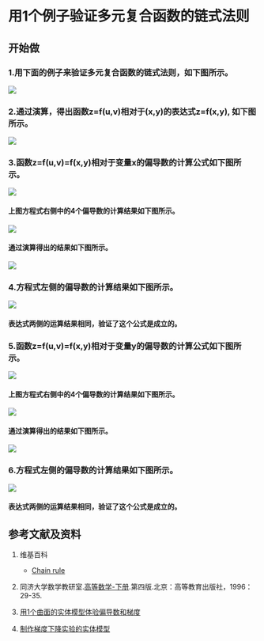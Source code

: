 # 用1个例子验证多元复合函数的链式法则

## 开始做

### 1.用下面的例子来验证多元复合函数的链式法则，如下图所示。

![](/images/微分/用1个例子验证多元复合函数的链式法则/1a.jpg)

### 2.通过演算，得出函数z=f(u,v)相对于(x,y)的表达式z=f(x,y), 如下图所示。

![](/images/微分/用1个例子验证多元复合函数的链式法则/2a.jpg)

### 3.函数z=f(u,v)=f(x,y)相对于变量x的偏导数的计算公式如下图所示。

![](/images/微分/用1个例子验证多元复合函数的链式法则/3a1.jpg)

#### 上图方程式右侧中的4个偏导数的计算结果如下图所示。

![](/images/微分/用1个例子验证多元复合函数的链式法则/3a2.jpg)

#### 通过演算得出的结果如下图所示。

![](/images/微分/用1个例子验证多元复合函数的链式法则/3a3.jpg)

### 4.方程式左侧的偏导数的计算结果如下图所示。

![](/images/微分/用1个例子验证多元复合函数的链式法则/4a.jpg)

####  表达式两侧的运算结果相同，验证了这个公式是成立的。

### 5.函数z=f(u,v)=f(x,y)相对于变量y的偏导数的计算公式如下图所示。

![](/images/微分/用1个例子验证多元复合函数的链式法则/5a1.jpg)

####  上图方程式右侧中的4个偏导数的计算结果如下图所示。

![](/images/微分/用1个例子验证多元复合函数的链式法则/5a2.jpg)

#### 通过演算得出的结果如下图所示。

![](/images/微分/用1个例子验证多元复合函数的链式法则/5a3.jpg)

### 6.方程式左侧的偏导数的计算结果如下图所示。

![](/images/微分/用1个例子验证多元复合函数的链式法则/6a.jpg)

####  表达式两侧的运算结果相同，验证了这个公式是成立的。

## 参考文献及资料

1. 维基百科
	- [Chain rule](https://en.wikipedia.org/wiki/Chain_rule) 

2. 同济大学数学教研室.[高等数学-下册](https://detail.tmall.com/item.htm?id=525483327249&user_id=2356231674&cat_id=2&is_b=1&rn=c22d04c8ada653c4dd3fd99a1597c763).第四版.北京：高等教育出版社，1996：29-35.

3. [用1个曲面的实体模型体验偏导数和梯度](https://github.com/quanbinn/Learn-Mathematical-Olympiad-The-Interactive-Way/blob/master/chapters/%E5%BE%AE%E5%88%86/%E7%94%A81%E4%B8%AA%E6%9B%B2%E9%9D%A2%E7%9A%84%E5%AE%9E%E4%BD%93%E6%A8%A1%E5%9E%8B%E4%BD%93%E9%AA%8C%E5%81%8F%E5%AF%BC%E6%95%B0%E5%92%8C%E6%A2%AF%E5%BA%A6.md)

4. [制作梯度下降实验的实体模型](https://github.com/quanbinn/Learn-Mathematical-Olympiad-The-Interactive-Way/blob/master/chapters/%E5%BE%AE%E5%88%86/%E5%88%B6%E4%BD%9C%E6%A2%AF%E5%BA%A6%E4%B8%8B%E9%99%8D%E5%AE%9E%E9%AA%8C%E7%9A%84%E5%AE%9E%E4%BD%93%E6%A8%A1%E5%9E%8B.md)

